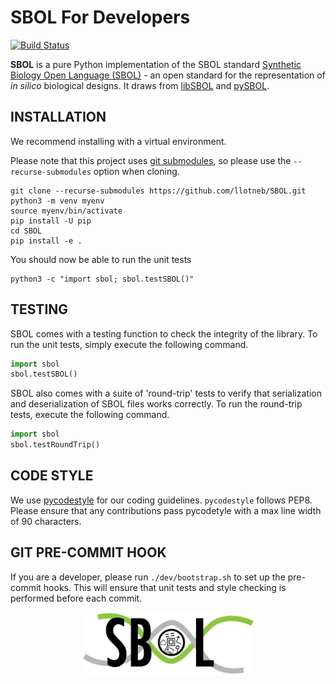 # SBOL For Developers

[![Build Status](https://travis-ci.com/llotneb/SBOL.svg?branch=master)](https://travis-ci.com/llotneb/SBOL)

**SBOL** is a pure Python implementation of the SBOL standard
 [Synthetic Biology Open Language (SBOL)](http://www.sbolstandard.org/) - 
an open standard for the representation of *in silico* biological designs.
It draws from [libSBOL](https://github.com/SynBioDex/libSBOL)
and [pySBOL](https://github.com/SynBioDex/pySBOL).

## INSTALLATION

We recommend installing with a virtual environment.

Please note that this project uses
[git submodules](https://git-scm.com/book/en/v2/Git-Tools-Submodules),
so please use the `--recurse-submodules` option when cloning.

```shell
git clone --recurse-submodules https://github.com/llotneb/SBOL.git 
python3 -m venv myenv
source myenv/bin/activate
pip install -U pip
cd SBOL
pip install -e .
```

You should now be able to run the unit tests

```shell
python3 -c "import sbol; sbol.testSBOL()"
```

## TESTING

SBOL comes with a testing function to check the integrity of the library. To run the unit tests, simply execute the following command.
```python
import sbol
sbol.testSBOL()
```
SBOL also comes with a suite of 'round-trip' tests to verify that serialization and deserialization of SBOL files works correctly.
To run the round-trip tests, execute the following command.
```python
import sbol
sbol.testRoundTrip()
```

## CODE STYLE

We use [pycodestyle]() for our coding guidelines. `pycodestyle`
follows PEP8.  Please ensure that any contributions pass pycodetyle
with a max line width of 90 characters.

## GIT PRE-COMMIT HOOK

If you are a developer, please run `./dev/bootstrap.sh` to set up the pre-commit hooks.
This will ensure that unit tests and style checking is performed before each commit.

<p align="center">
  <img src="./logo.jpg" height="100" />
</p>
